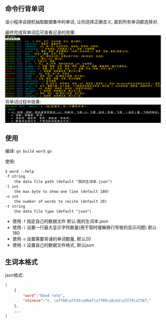 命令行背单词
---

该小程序会随机抽取数据集中的单词, 让你选择正确含义, 直到所有单词都选择对.

最终完成背单词后可查看记录的效果:
![](screenshot/1.png?raw=true)
背单词过程中效果:
![](screenshot/2.png?raw=true)

## 使用
编译:
`go build word.go`

使用:
```shell
$ word --help
-f string
    the data file path (default "我的生词本.json")
-l int
    the max byte to show one line (default 180)
-n int 
    the number of words to recite (default 20)
-t string
    the data file type (default "json")
```

* 使用`-f` 指定自己的数据文件 默认:我的生词本.json
* 使用`-l` 设置一行最大显示字符数量(用于暂时缓解换行导致的显示问题) 默认180
* 使用`-n` 设置需要背诵的单词数量, 默认20
* 使用`-t` 设置自己的数据文件格式, 默认json


## 生词本格式

json格式: 
```json
[
    {
        "word":"Baud rate",
        "chinese":"n. \uff08\u7535\u8baf\uff09\u6ce2\u7279\u7387;"
    },
    ...
]
```